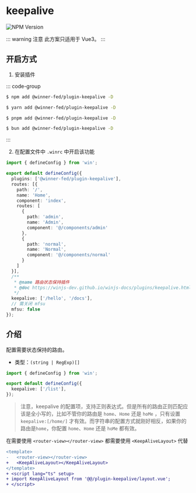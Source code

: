 # keepalive

![NPM Version](https://img.shields.io/npm/v/%40winner-fed%2Fplugin-keepalive?style=flat-square&colorB=646cff)

::: warning 注意
此方案只适用于 Vue3。
:::

## 开启方式

1. 安装插件

::: code-group

```bash [NPM]
$ npm add @winner-fed/plugin-keepalive -D
```

```bash [YARN]
$ yarn add @winner-fed/plugin-keepalive -D
```

```bash [PNPM]
$ pnpm add @winner-fed/plugin-keepalive -D
```

```bash [BUN]
$ bun add @winner-fed/plugin-keepalive -D
```
:::

2. 在配置文件中 `.winrc` 中开启该功能

```ts
import { defineConfig } from 'win';

export default defineConfig({
  plugins: ['@winner-fed/plugin-keepalive'],
  routes: [{
    path: '/',
    name: 'Home',
    component: 'index',
    routes: [
      {
        path: 'admin',
        name: 'Admin',
        component: '@/components/admin'
      },
      {
        path: 'normal',
        name: 'Normal',
        component: '@/components/normal'
      }
    ]
  }],
  /**
   * @name 路由状态保持插件
   * @doc https://winjs-dev.github.io/winjs-docs/plugins/keepalive.html
   */
  keepalive: ['/hello', '/docs'],
  // 需关闭 mfsu
  mfsu: false
});
```

## 介绍

配置需要状态保持的路由。

* 类型：`(string | RegExp)[]`

```ts
import { defineConfig } from 'win';

export default defineConfig({
  keepalive: ['/list'],
});
```

> 注意，keepalive 的配置项，支持正则表达式。但是所有的路由正则匹配应该是全小写的，比如不管你的路由是 `home`、`Home`
> 还是 `hoMe` ，只有设置 `keepalive:[/home/]` 才有效。而字符串的配置方式就刚好相反，如果你的路由是`home`，你配置 `home`、`Home`
> 还是 `hoMe` 都有效。

在需要使用  `<router-view></router-view>` 都需要使用 `<KeepAliveLayout>`  代替

```diff
<template>
-   <router-view></router-view>
+   <KeepAliveLayout></KeepAliveLayout>
</template>
+ <script lang="ts" setup>
+ import KeepAliveLayout from '@@/plugin-keepalive/layout.vue';
+ </script>
```
